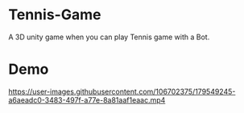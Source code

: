 # Tennis-Game
A 3D unity game when you can play Tennis game with a Bot.

# Demo

https://user-images.githubusercontent.com/106702375/179549245-a6aeadc0-3483-497f-a77e-8a81aaf1eaac.mp4

